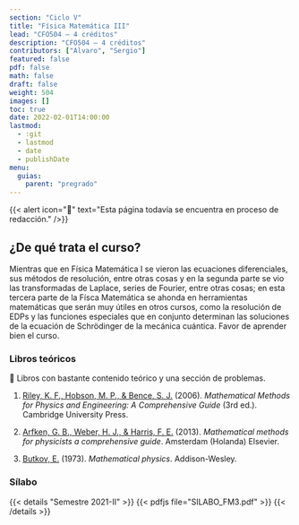 ```yaml
---
section: "Ciclo V"
title: "Física Matemática III"
lead: "CFO504 — 4 créditos"
description: "CFO504 — 4 créditos"
contributors: ["Alvaro", "Sergio"]
featured: false
pdf: false
math: false
draft: false
weight: 504
images: []
toc: true
date: 2022-02-01T14:00:00
lastmod:
  - :git
  - lastmod
  - date
  - publishDate
menu:
  guias:
    parent: "pregrado"
---
```


{{< alert icon="🔔" text="Esta página todavía se encuentra en proceso de redacción." />}}

## ¿De qué trata el curso?

Mientras que en Física Matemática I se vieron las ecuaciones diferenciales, sus métodos de resolución, entre otras cosas y en la segunda parte se vio las transformadas de Laplace, series de Fourier, entre otras cosas; en esta tercera parte de la Físca Matemática se ahonda en herramientas matemáticas que serán muy útiles en otros cursos, como la resolución de EDPs y las funciones especiales que en conjunto determinan las soluciones de la ecuación de Schrödinger de la mecánica cuántica. Favor de aprender bien el curso.

### Libros teóricos

🔸 Libros con bastante contenido teórico y una sección de problemas.

1. [Riley, K. F., Hobson, M. P., & Bence, S. J.](https://drive.google.com/file/d/1HQNttx19dTLOdeoRoGpca7c9nFsA2xbD/view?usp=sharing) (2006). *Mathematical Methods for Physics and Engineering: A Comprehensive Guide* (3rd ed.). Cambridge University Press.

2. [Arfken, G. B., Weber, H. J., & Harris, F. E.](https://drive.google.com/file/d/1r75mbP2igqV4Ruk3D3e3-lvh4mQqwVns/view?usp=sharing) (2013). *Mathematical methods for physicists a comprehensive guide*. Amsterdam (Holanda) Elsevier.

3. [Butkov, E.](https://drive.google.com/file/d/10_3wi7Zc2NuF_57YlUrCnSf49HMFLS5e/view?usp=sharing) (1973). *Mathematical physics*. Addison-Wesley.

### Sílabo

{{< details "Semestre 2021-II" >}}
{{< pdfjs file="SILABO_FM3.pdf" >}}
{{< /details >}}
